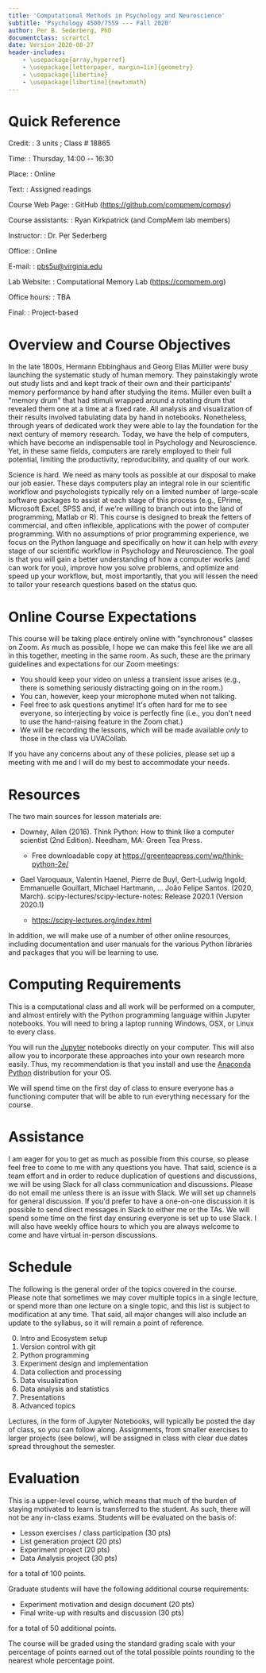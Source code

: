 ```yaml
---
title: 'Computational Methods in Psychology and Neuroscience'
subtitle: 'Psychology 4500/7559 --- Fall 2020'
author: Per B. Sederberg, PhD
documentclass: scrartcl
date: Version 2020-08-27
header-includes:
    - \usepackage{array,hyperref}
    - \usepackage[letterpaper, margin=1in]{geometry}
    - \usepackage{libertine} 
    - \usepackage[libertine]{newtxmath}
---
```



# Quick Reference

Credit:
:    3 units ; Class # 18865

Time:
:    Thursday, 14:00 -- 16:30

Place:
:    Online

Text:
:    Assigned readings

Course Web Page:
:    GitHub (https://github.com/compmem/compsy)

Course assistants:
:    Ryan Kirkpatrick (and CompMem lab members)

Instructor:
:    Dr. Per Sederberg

Office:
:    Online

E-mail:
:    pbs5u@virginia.edu

Lab Website:
:    Computational Memory Lab (https://compmem.org)

Office hours:
:    TBA

Final:
:    Project-based



# Overview and Course Objectives

In the late 1800s, Hermann Ebbinghaus and Georg Elias Müller were busy launching the systematic study of human memory. They painstakingly wrote out study lists and and kept track of their own and their participants' memory performance by hand after studying the items. Müller even built a "memory drum" that had stimuli wrapped around a rotating drum that revealed them one at a time at a fixed rate. All analysis and visualization of their results involved tabulating data by hand in notebooks. Nonetheless, through years of dedicated work they were able to lay the foundation for the next century of memory research. Today, we have the help of computers, which have become an indispensable tool in Psychology and Neuroscience. Yet, in these same fields, computers are rarely employed to their full potential, limiting the productivity, reproducibility, and quality of our work. 

Science is hard.  We need as many tools as possible at our disposal to make our job easier.  These days computers play an integral role in our scientific workflow and psychologists typically rely on a limited number of large-scale software packages to assist at each stage of this process (e.g., EPrime, Microsoft Excel, SPSS and, if we're willing to branch out into the land of programming, Matlab or R).  This course is designed to break the fetters of commercial, and often inflexible, applications with the power of computer programming. With no assumptions of prior programming experience, we focus on the Python language and specifically on how it can help with *every* stage of our scientific workflow in Psychology and Neuroscience.  The goal is that you will gain a better understanding of how a computer works (and can work for you), improve how you solve problems, and optimize and speed up your workflow, but, most importantly, that you will lessen the need to tailor your research questions based on the status quo.

# Online Course Expectations

This course will be taking place entirely online with "synchronous" classes on Zoom. As much as possible, I hope we can make this feel like we are all in this together, meeting in the same room. As such, these are the primary guidelines and expectations for our Zoom meetings:

- You should keep your video on unless a transient issue arises (e.g., there is something seriously distracting going on in the room.) 
- You can, however, keep your microphone muted when not talking.
- Feel free to ask questions anytime! It's often hard for me to see everyone, so interjecting by voice is perfectly fine (i.e., you don't need to use the hand-raising feature in the Zoom chat.)
- We will be recording the lessons, which will be made available *only* to those in the class via UVACollab. 

If you have any concerns about any of these policies, please set up a meeting with me and I will do my best to accommodate your needs.

# Resources

The two main sources for lesson materials are:

- Downey, Allen (2016). Think Python: How to think like a computer scientist (2nd Edition). 
  Needham, MA: Green Tea Press. 
  - Free downloadable copy at https://greenteapress.com/wp/think-python-2e/

- Gael Varoquaux, Valentin Haenel, Pierre de Buyl, Gert-Ludwig Ingold, Emmanuelle Gouillart, Michael Hartmann, ... João Felipe Santos. (2020, March). scipy-lectures/scipy-lecture-notes: Release 2020.1 (Version 2020.1)
  - https://scipy-lectures.org/index.html

In addition, we will make use of a number of other online resources, including documentation and user manuals for the various Python libraries and packages that you will be learning to use.


# Computing Requirements

This is a computational class and all work will be performed on a computer, and almost entirely with the Python programming language within Jupyter notebooks. You will need to bring a laptop running Windows, OSX, or Linux to every class. 

You will run the [Jupyter](https://jupyter.org) notebooks directly on your computer. This will also allow you to incorporate these approaches into your own research more easily. Thus, my recommendation is that you install and use the [Anaconda Python](https://www.anaconda.com/download/) distribution for your OS. 

We will spend time on the first day of class to ensure everyone has a functioning computer that will be able to run everything necessary for the course.


# Assistance

I am eager for you to get as much as possible from this course, so please feel free to come to me with any questions you have. That said, science is a team effort and in order to reduce duplication of questions and discussions, we will be using Slack for all class communication and discussions. Please do not email me unless there is an issue with Slack. We will set up channels for general discussion. If you'd prefer to have a one-on-one discussion it is possible to send direct messages in Slack to either me or the TAs. We will spend some time on the first day ensuring everyone is set up to use Slack. I will also have weekly office hours to which you are always welcome to come and have virtual in-person discussions.


# Schedule

The following is the general order of the topics covered in the course. Please note that sometimes we may cover multiple topics in a single lecture, or spend more than one lecture on a single topic, and this list is subject to modification at any time. That said, all major changes will also include an update to the syllabus, so it will remain a point of reference.

0. Intro and Ecosystem setup
1. Version control with git
2. Python programming
3. Experiment design and implementation
4. Data collection and processing
5. Data visualization
6. Data analysis and statistics
7. Presentations
8. Advanced topics

Lectures, in the form of Jupyter Notebooks, will typically be posted the day of class, so you can follow along. Assignments, from smaller exercises to larger projects (see below), will be assigned in class with clear due dates spread throughout the semester.


# Evaluation

This is a upper-level course, which means that much of the burden of staying motivated to learn is transferred to the student. As such, there will not be any in-class exams. Students will be evaluated on the basis of:

- Lesson exercises / class participation (30 pts)
- List generation project (20 pts)
- Experiment project (20 pts)
- Data Analysis project (30 pts)

for a total of 100 points. 

Graduate students will have the following additional course requirements:

- Experiment motivation and design document (20 pts)
- Final write-up with results and discussion (30 pts)

for a total of 50 additional points.

The course will be graded using the standard grading scale with your percentage of points earned out of the total possible points rounding to the nearest whole percentage point.



